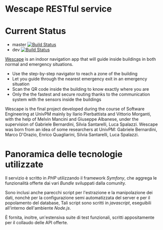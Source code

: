 Wescape RESTful service
=======================

# Current Status
* master [![Build Status](https://travis-ci.org/ilario-pierbattista/wescape-api.svg?branch=master)](https://travis-ci.org/ilario-pierbattista/wescape-api)
* dev [![Build Status](https://travis-ci.org/ilario-pierbattista/wescape-api.svg?branch=dev)](https://travis-ci.org/ilario-pierbattista/wescape-api)

[Wescape](https://github.com/ilario-pierbattista/wescape-android) is an indoor navigation app that will guide inside buildings in both normal and emergency situations.
* Use the step-by-step navigator to reach a zone of the building
* Let you guide through the nearest emergency exit in an emergency situation
* Scan the QR code inside the building to know exactly where you are
* Only the the fastest and secure routing thanks to the communication system with the sensors inside the buildings

Wescape is the final project developed during the course of Software Engineering at UnivPM mainly by Ilario Pierbattista and Vittorio Morganti, with the help of Melvin Mancini and Giuseppe Albanese, under the supervision of Gabriele Bernardini, Silvia Santarelli, Luca Spalazzi.
Wescape was born from an idea of some researchers at UnivPM: Gabriele Bernardini, Marco D'Orazio, Enrico Quagliarini, Silvia Santarelli, Luca Spalazzi.

# Panoramica delle tecnologie utilizzate
Il servizio è scritto in *PHP* utilizzando il framework *Symfony*, che aggrega le funzionalità offerte dai vari *Bundle* sviluppati dalla comunity.

Sono inclusi anche parecchi script per l'estrazione e la manipolazione dei dati, nonchè per la configurazione semi automatizzata del server e per il popolamento del database,
Tali script sono scritti in *javascript*, eseguibili all'interno dell'ambiente *Node.js*.

È fornita, inoltre, un'estensiva suite di test funzionali, scritti appositamente per il collaudo delle API offerte.


